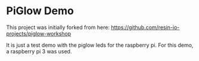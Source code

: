 # PiGlow Demo

This project was initially forked from here: https://github.com/resin-io-projects/piglow-workshop

It is just a test demo with the piglow leds for the raspberry pi. For this demo, a raspberry pi 3 was used.